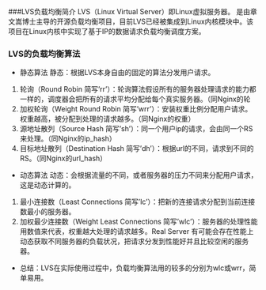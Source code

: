 ###LVS负载均衡简介
LVS（Linux Virtual Server）即Linux虚拟服务器。
是由章文嵩博士主导的开源负载均衡项目，目前LVS已经被集成到Linux内核模块中。该项目在Linux内核中实现了基于IP的数据请求负载均衡调度方案。



### LVS的负载均衡算法
- 静态算法
静态：根据LVS本身自由的固定的算法分发用户请求。
1. 轮询（Round Robin 简写’rr’）：轮询算法假设所有的服务器处理请求的能力都一样的，调度器会把所有的请求平均分配给每个真实服务器。（同Nginx的轮
2. 加权轮询（Weight Round Robin 简写’wrr’）：安装权重比例分配用户请求。权重越高，被分配到处理的请求越多。（同Nginx的权重）
3. 源地址散列（Source Hash 简写’sh’）：同一个用户ip的请求，会由同一个RS来处理。（同Nginx的ip_hash）
4. 目标地址散列（Destination Hash 简写’dh’）：根据url的不同，请求到不同的RS。（同Nginx的url_hash）
- 动态算法
动态：会根据流量的不同，或者服务器的压力不同来分配用户请求，这是动态计算的。
1. 最小连接数（Least Connections 简写’lc’）：把新的连接请求分配到当前连接数最小的服务器。
2. 加权最少连接数（Weight Least Connections 简写’wlc’）：服务器的处理性能用数值来代表，权重越大处理的请求越多。Real Server 有可能会存在性能上
动态获取不同服务器的负载状况，把请求分发到性能好并且比较空闲的服务器。



- 总结：LVS在实际使用过程中，负载均衡算法用的较多的分别为wlc或wrr，简单易用。
